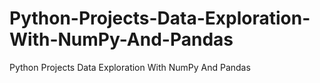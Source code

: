 # Python-Projects-Data-Exploration-With-NumPy-And-Pandas
Python Projects Data Exploration With NumPy And Pandas
